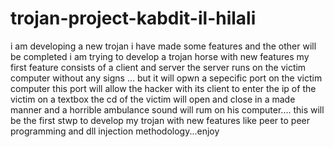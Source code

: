 # trojan-project-kabdit-il-hilali
i am developing a new trojan i have made some features and the other will be completed
i am trying to develop a trojan horse with new features my first feature consists of a client and server
the server runs on the victim computer without any signs ... but it will opwn a sepecific port on the victim computer
this port will allow the hacker with its client to enter the ip of the victim on a textbox the cd of the victim will open and close in
a made manner and a horrible ambulance sound will rum on his computer....
this will be the first stwp to develop my trojan with new features like peer to peer programming and dll injection methodology...enjoy
